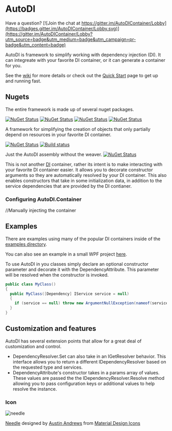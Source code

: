 # AutoDI
Have a question? [![Join the chat at https://gitter.im/AutoDIContainer/Lobby](https://badges.gitter.im/AutoDIContainer/Lobby.svg)](https://gitter.im/AutoDIContainer/Lobby?utm_source=badge&utm_medium=badge&utm_campaign=pr-badge&utm_content=badge)

AutoDI is framework to simplify working with dependency injection (DI). It can integreate with your favorite DI container, or it can generate a container for you.

See the [wiki](https://github.com/Keboo/AutoDI/wiki) for more details or check out the [Quick Start](https://github.com/Keboo/AutoDI/wiki/Quick-Start) page to get up and running fast.

## Nugets
The entire framework is made up of several nuget packages.

[![NuGet Status](http://img.shields.io/nuget/v/AutoDI.svg?style=flat&label=AutoDI)](https://www.nuget.org/packages/AutoDI/)
[![NuGet Status](http://img.shields.io/nuget/v/AutoDI.Fody.svg?style=flat&label=AutoDI.Fody)](https://www.nuget.org/packages/AutoDI.Fody/)
[![NuGet Status](http://img.shields.io/nuget/v/AutoDI.Container.svg?style=flat&label=AutoDI.Container)](https://www.nuget.org/packages/AutoDI.Container/)
[![NuGet Status](http://img.shields.io/nuget/v/AutoDI.Container.Fody.svg?style=flat&label=AutoDI.Container.Fody)](https://www.nuget.org/packages/AutoDI.Container.Fody/)



A framework for simplifying the creation of objects that only partially depend on resources in your favorite DI container.

[![NuGet Status](http://img.shields.io/nuget/v/AutoDI.Fody.svg?style=flat)](https://www.nuget.org/packages/AutoDI.Fody/)
[![Build status](https://ci.appveyor.com/api/projects/status/ybmv50xxi3lb086o?svg=true)](https://ci.appveyor.com/project/Keboo/autodi)

Just the AutoDI assembly without the weaver. [![NuGet Status](http://img.shields.io/nuget/v/AutoDI.svg?style=flat)](https://www.nuget.org/packages/AutoDI/)

This is not another [DI](https://en.wikipedia.org/wiki/Dependency_injection) container, rather its intent is to make interacting with your favorite DI container easier. It allows you to decorate constructor arguments so they are automatically resolved by your DI container. This also enables constructors that take in some initialization data, in addition to the service dependencies that are provided by the DI contianer.

### Configuring AutoDI.Container

//Manually injecting the container

## Examples

There are examples using many of the popular DI containers inside of the [examples directory](https://github.com/Keboo/AutoDI/tree/master/Examples).

You can also see an example in a small WPF project [here](https://github.com/Keboo/YoutubeDownloader).

To use AutoDI in you classes simply declare an optional constructor parameter and decorate it with the DependencyAttribute. This parameter will be resolved when the constructor is invoked.

```C#
public class MyClass()
{
  public MyClass([Dependency] IService service = null)
  {
    if (service == null) throw new ArgumentNullException(nameof(service));
  }
}
```

## Customization and features
AutoDI has several extension points that allow for a great deal of customization and control.
- DependencyResolver.Set can also take in an IGetResolver behavior. This interface allows you to return a different IDependencyResolver based on the requested type and services.
- DependencyAttribute's constructor takes in a params array of values. These values are passed the the IDependencyResolver.Resolve method allowing you to pass configuration keys or additional values to help resolve the instance.



### Icon
![needle](https://raw.github.com/Keboo/AutoDI/master/Icons/needle.png)

[Needle](https://materialdesignicons.com/icon/needle) designed by [Austin Andrews](https://thenounproject.com/prosymbols/) from [Material Design Icons](https://materialdesignicons.com/)